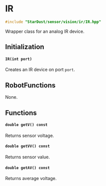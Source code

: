 # IR

```cpp
#include "StarDust/sensor/vision/ir/IR.hpp"
```

Wrapper class for an analog IR device.

## Initialization

#### `IR(int port)`

Creates an IR device on port `port`.

## RobotFunctions

None.

## Functions

#### `double getV() const`

Returns sensor voltage.

#### `double getVV() const`

Returns sensor value.

#### `double getAV() const`

Returns average voltage.